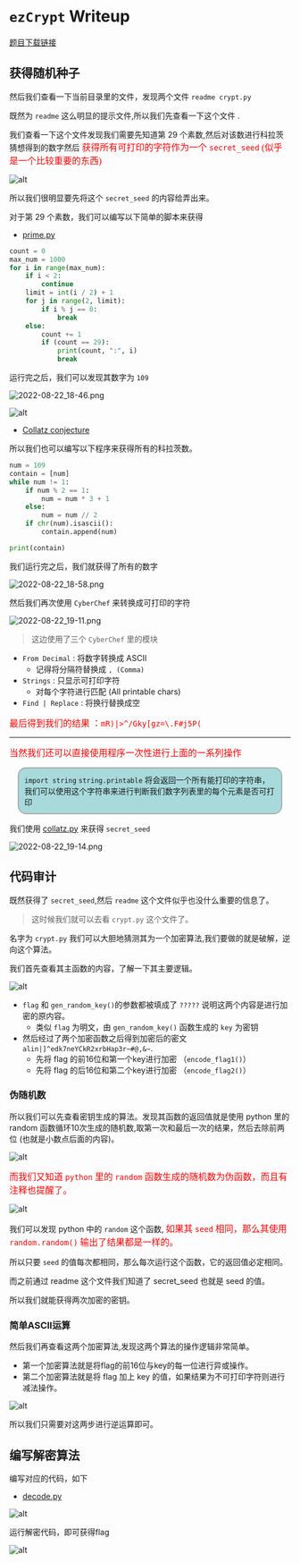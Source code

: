 
# `ezCrypt` Writeup

[题目下载链接](./w2.assets/ezCrypt.zip)

## 获得随机种子


然后我们查看一下当前目录里的文件，发现两个文件 `readme crypt.py`

既然为 `readme` 这么明显的提示文件,所以我们先查看一下这个文件 .

我们查看一下这个文件发现我们需要先知道第 29 个素数,然后对该数进行科拉茨猜想得到的数字然后 <font color='red' face=Monaco size=3> 获得所有可打印的字符作为一个 `secret_seed` (似乎是一个比较重要的东西)</font>

![alt](./w2.assets/2022-09-10_15-22.png)

所以我们很明显要先将这个 `secret_seed` 的内容给弄出来。


对于第 29 个素数，我们可以编写以下简单的脚本来获得
+ [prime.py](./w2.assets/prime.py)

```python
count = 0
max_num = 1000
for i in range(max_num):
    if i < 2:
        continue
    limit = int(i / 2) + 1
    for j in range(2, limit):
        if i % j == 0:
            break
    else:
        count += 1
        if (count == 29):
            print(count, ":", i)
            break
```
运行完之后，我们可以发现其数字为 `109`

![2022-08-22_18-46.png](./w2.assets/2022-08-22_18-46.png)

![alt](./w2.assets/2022-08-22_23-34.png)
+ [Collatz conjecture](https://en.wikipedia.org/wiki/Collatz_conjecture)

所以我们也可以编写以下程序来获得所有的科拉茨数。

```python
num = 109
contain = [num]
while num != 1:
    if num % 2 == 1:
        num = num * 3 + 1
    else:
        num = num // 2
    if chr(num).isascii():
        contain.append(num)

print(contain)
```
我们运行完之后，我们就获得了所有的数字

![2022-08-22_18-58.png](./w2.assets/2022-08-22_18-58.png)

然后我们再次使用 `CyberChef` 来转换成可打印的字符

![2022-08-22_19-11.png](./w2.assets/2022-08-22_19-11.png)

> 这边使用了三个 `CyberChef` 里的模块

+ `From Decimal` : 将数字转换成 ASCII
    + 记得将分隔符替换成 `, (Comma)`
+ `Strings` : 只显示可打印字符
    + 对每个字符进行匹配 (All printable chars)
+ `Find | Replace` : 将换行替换成空

<font color='red' face=Monaco size=3> 最后得到我们的结果 ：`mR)|>^/Gky[gz=\.F#j5P(`</font>

---

<font color='red' face=Monaco size=3>当然我们还可以直接使用程序一次性进行上面的一系列操作</font> 


<div style='border-radius:15px;display:block;background-color:#a8dadc;border:2px solid #aaa;margin:15px;padding:10px;'><code>import string</code> <code>string.printable</code> 将会返回一个所有能打印的字符串，我们可以使用这个字符串来进行判断我们数字列表里的每个元素是否可打印</div>

我们使用 [collatz.py](./w2.assets/collatz.py) 来获得 `secret_seed`

![2022-08-22_19-14.png](./w2.assets/2022-08-22_19-14.png)

## 代码审计

既然获得了 `secret_seed`,然后 `readme` 这个文件似乎也没什么重要的信息了。

> 这时候我们就可以去看 `crypt.py` 这个文件了。

名字为 `crypt.py` 我们可以大胆地猜测其为一个加密算法,我们要做的就是破解，逆向这个算法。

我们首先查看其主函数的内容，了解一下其主要逻辑。

![alt](./w2.assets/2022-09-11_00-11.png)

+ `flag` 和 `gen_random_key()`的参数都被填成了 `?????` 说明这两个内容是进行加密的原内容。
    + 类似 `flag` 为明文，由 `gen_random_key()` 函数生成的 `key` 为密钥
+ 然后经过了两个加密函数之后得到加密后的密文 `alin|]^edk7neYCkR2xrbHap3r~#@,&~`.
    + 先将 flag 的前16位和第一个key进行加密 （`encode_flag1()`）
    + 先将 flag 的后16位和第二个key进行加密 （`encode_flag2()`）

### 伪随机数

所以我们可以先查看密钥生成的算法。发现其函数的返回值就是使用 python 里的 random 函数循环10次生成的随机数,取第一次和最后一次的结果，然后去除前两位 (也就是小数点后面的内容)。

![alt](./w2.assets/2022-09-10_19-17.png)

<font color='red' face=Monaco size=3>而我们又知道 `python` 里的 `random` 函数生成的随机数为伪函数，而且有注释也提醒了。</font>

![alt](./w2.assets/2022-09-10_19-19.png)

我们可以发现 python 中的 `random` 这个函数, <font color='red' face=Monaco size=3>如果其 `seed` 相同，那么其使用 `random.random()` 输出了结果都是一样的。</font> 

所以只要 `seed` 的值每次都相同，那么每次运行这个函数，它的返回值必定相同。

而之前通过 readme 这个文件我们知道了 secret_seed 也就是 seed 的值。

所以我们就能获得两次加密的密钥。

### 简单ASCII运算

然后我们再查看这两个加密算法,发现这两个算法的操作逻辑非常简单。

+ 第一个加密算法就是将flag的前16位与key的每一位进行异或操作。
+ 第二个加密算法就是将 flag 加上 key 的值，如果结果为不可打印字符则进行减法操作。

![alt](./w2.assets/2022-09-10_20-02.png)

所以我们只需要对这两步进行逆运算即可。


## 编写解密算法

编写对应的代码，如下
+ [decode.py](./w2.assets/decode.py)

![alt](./w2.assets/2022-09-11_00-02.png)

运行解密代码，即可获得flag

![alt](./w2.assets/2022-09-11_00-04.png)

